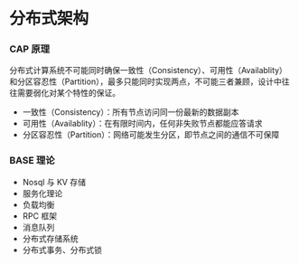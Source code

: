# 分布式架构

### CAP 原理

分布式计算系统不可能同时确保一致性（Consistency）、可用性（Availablity）和分区容忍性（Partition），最多只能同时实现两点，不可能三者兼顾，设计中往往需要弱化对某个特性的保证。

- 一致性（Consistency）：所有节点访问同一份最新的数据副本
- 可用性（Availablity）：在有限时间内，任何非失败节点都能应答请求
- 分区容忍性（Partition）：网络可能发生分区，即节点之间的通信不可保障

### BASE 理论
- Nosql 与 KV 存储
- 服务化理论
- 负载均衡
- RPC 框架
- 消息队列
- 分布式存储系统
- 分布式事务、分布式锁

